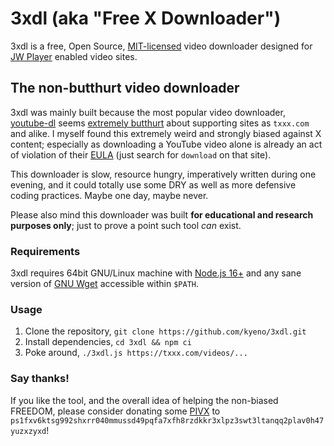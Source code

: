 # 3xdl (aka "Free X Downloader")
3xdl is a free, Open Source, [MIT-licensed](LICENSE) video downloader designed for [JW Player](https://www.jwplayer.com/) enabled video sites.

## The non-butthurt video downloader
3xdl was mainly built because the most popular video downloader, [youtube-dl](https://github.com/ytdl-org/youtube-dl) seems [extremely butthurt](https://github.com/ytdl-org/youtube-dl/issues/9015) about supporting sites as `txxx.com` and alike.
I myself found this extremely weird and strongly biased against X content; especially as downloading a YouTube video alone is already an act of violation of their [EULA](https://www.youtube.com/t/terms) (just search for `download` on that site).

This downloader is slow, resource hungry, imperatively written during one evening, and it could totally use some DRY as well as more defensive coding practices. Maybe one day, maybe never.

Please also mind this downloader was built **for educational and research purposes only**; just to prove a point such tool *can* exist.

### Requirements
3xdl requires 64bit GNU/Linux machine with [Node.js 16+](https://nodejs.org/en/download/) and any sane version of [GNU Wget](https://www.gnu.org/software/wget/) accessible within `$PATH`.

### Usage
1. Clone the repository, `git clone https://github.com/kyeno/3xdl.git`
2. Install dependencies, `cd 3xdl && npm ci`
3. Poke around, `./3xdl.js https://txxx.com/videos/...`

### Say thanks!
If you like the tool, and the overall idea of helping the non-biased FREEDOM, please consider donating some [PIVX](https://pivx.org) to `ps1fxv6ktsg992shxrr040mmussd49pqfa7xfh8rzdkkr3xlpz3swt3ltanqq2plav0h47yuzxzyxd`!
